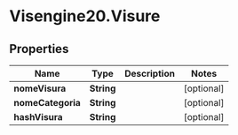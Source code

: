 # Visengine20.Visure

## Properties
Name | Type | Description | Notes
------------ | ------------- | ------------- | -------------
**nomeVisura** | **String** |  | [optional] 
**nomeCategoria** | **String** |  | [optional] 
**hashVisura** | **String** |  | [optional] 
